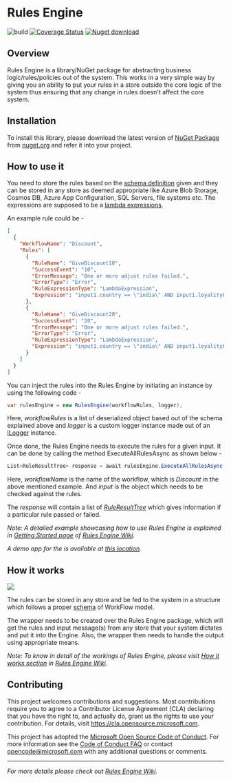 # Rules Engine
![build](https://github.com/microsoft/RulesEngine/workflows/build/badge.svg?branch=master)
[![Coverage Status](https://coveralls.io/repos/github/microsoft/RulesEngine/badge.svg?branch=master)](https://coveralls.io/github/microsoft/RulesEngine?branch=master)
[![Nuget download][download-image]][download-url]

[download-image]: https://img.shields.io/nuget/dt/RulesEngine
[download-url]: https://www.nuget.org/packages/RulesEngine/
## Overview
Rules Engine is a library/NuGet package for abstracting business logic/rules/policies out of the system. This works in a very simple way by giving you an ability to put your rules in a store outside the core logic of the system thus ensuring that any change in rules doesn't affect the core system.

## Installation
To install this library, please download the latest version of  [NuGet Package](https://www.nuget.org/packages/RulesEngine/) from [nuget.org](https://www.nuget.org/) and refer it into your project.  

## How to use it

You need to store the rules based on the [schema definition](https://github.com/microsoft/RulesEngine/blob/master/schema/workflowRules-schema.json) given and they can be stored in any store as deemed appropriate like Azure Blob Storage, Cosmos DB, Azure App Configuration, SQL Servers, file systems etc. The expressions are supposed to be a [lambda expressions](https://docs.microsoft.com/en-us/dotnet/csharp/programming-guide/statements-expressions-operators/lambda-expressions).

An example rule could be - 
```json
[
  {
    "WorkflowName": "Discount",
    "Rules": [
      {
        "RuleName": "GiveDiscount10",
        "SuccessEvent": "10",
        "ErrorMessage": "One or more adjust rules failed.",
        "ErrorType": "Error",
        "RuleExpressionType": "LambdaExpression",
        "Expression": "input1.country == \"india\" AND input1.loyalityFactor <= 2 AND input1.totalPurchasesToDate >= 5000"
      },
      {
        "RuleName": "GiveDiscount20",
        "SuccessEvent": "20",
        "ErrorMessage": "One or more adjust rules failed.",
        "ErrorType": "Error",
        "RuleExpressionType": "LambdaExpression",
        "Expression": "input1.country == \"india\" AND input1.loyalityFactor >= 3 AND input1.totalPurchasesToDate >= 10000"
      }
    ]
  }
]
```

You can inject the rules into the Rules Engine by initiating an instance by using the following code - 
```c#
var rulesEngine = new RulesEngine(workflowRules, logger);
```
Here, *workflowRules* is a list of deserialized object based out of the schema explained above and *logger* is a custom logger instance made out of an [ILogger](https://github.com/microsoft/RulesEngine/wiki/Getting-Started#logger) instance.

Once done, the Rules Engine needs to execute the rules for a given input. It can be done by calling the method ExecuteAllRulesAsync as shown below - 
```c#
List<RuleResultTree> response = await rulesEngine.ExecuteAllRulesAsync(workflowName, input);
```
Here, *workflowName* is the name of the workflow, which is *Discount* in the above mentioned example. And *input* is the object which needs to be checked against the rules.

The *response* will contain a list of [*RuleResultTree*](https://github.com/microsoft/RulesEngine/wiki/Getting-Started#ruleresulttree) which gives information if a particular rule passed or failed. 


_Note: A detailed example showcasing how to use Rules Engine is explained in [Getting Started page](https://github.com/microsoft/RulesEngine/wiki/Getting-Started) of [Rules Engine Wiki](https://github.com/microsoft/RulesEngine/wiki)._

_A demo app for the is available at [this location](https://github.com/microsoft/RulesEngine/tree/master/demo)._

## How it works

![](https://github.com/microsoft/RulesEngine/blob/master/assets/BlockDiagram.png)

The rules can be stored in any store and be fed to the system in a structure which follows a proper [schema](https://github.com/microsoft/RulesEngine/blob/master/schema/workflowRules-schema.json) of WorkFlow model.

The wrapper needs to be created over the Rules Engine package, which will get the rules and input message(s) from any store that your system dictates and put it into the Engine. Also, the wrapper then needs to handle the output using appropriate means.


_Note: To know in detail of the workings of Rules Engine, please visit [How it works section](https://github.com/microsoft/RulesEngine/wiki/Introduction#how-it-works) in [Rules Engine Wiki](https://github.com/microsoft/RulesEngine/wiki)._

## Contributing

This project welcomes contributions and suggestions.  Most contributions require you to agree to a
Contributor License Agreement (CLA) declaring that you have the right to, and actually do, grant us
the rights to use your contribution. For details, visit https://cla.opensource.microsoft.com.

This project has adopted the [Microsoft Open Source Code of Conduct](https://opensource.microsoft.com/codeofconduct/).
For more information see the [Code of Conduct FAQ](https://opensource.microsoft.com/codeofconduct/faq/) or
contact [opencode@microsoft.com](mailto:opencode@microsoft.com) with any additional questions or comments.




---

_For more details please check out [Rules Engine Wiki](https://github.com/microsoft/RulesEngine/wiki)._
